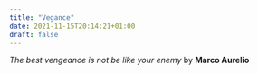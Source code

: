 ```yaml
---
title: "Vegance"
date: 2021-11-15T20:14:21+01:00
draft: false
---
```


*The best vengeance is not be like your enemy* by **Marco Aurelio**

